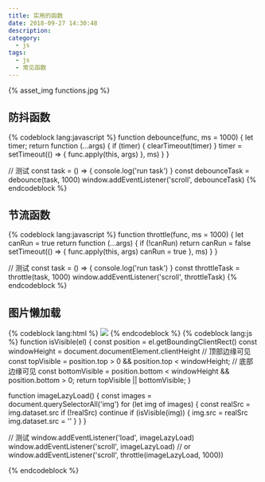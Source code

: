 ```yaml
---
title: 实用的函数
date: 2018-09-27 14:30:48
description:
category:
  - js
tags:
  - js
  - 常见函数
---
```


{% asset_img functions.jpg %}

<!-- more -->

## 防抖函数

{% codeblock lang:javascript %}
function debounce(func, ms = 1000) {
  let timer;
  return function (...args) {
    if (timer) {
      clearTimeout(timer)
    }
    timer = setTimeout(() => {
      func.apply(this, args)
    }, ms)
  }
}

// 测试
const task = () => { console.log('run task') }
const debounceTask = debounce(task, 1000)
window.addEventListener('scroll', debounceTask)
{% endcodeblock %}

## 节流函数

{% codeblock lang:javascript %}
function throttle(func, ms = 1000) {
  let canRun = true
  return function (...args) {
    if (!canRun) return
    canRun = false
    setTimeout(() => {
      func.apply(this, args)
      canRun = true
    }, ms)
  }
}

// 测试
const task = () => { console.log('run task') }
const throttleTask = throttle(task, 1000)
window.addEventListener('scroll', throttleTask)
{% endcodeblock %}

## 图片懒加载

{% codeblock lang:html %}
<img src="default.png" data-src="https://xxxx/real.png">
{% endcodeblock %}
{% codeblock lang:js %}
function isVisible(el) {
  const position = el.getBoundingClientRect()
  const windowHeight = document.documentElement.clientHeight
  // 顶部边缘可见
  const topVisible = position.top > 0 && position.top < windowHeight;
  // 底部边缘可见
  const bottomVisible = position.bottom < windowHeight && position.bottom > 0;
  return topVisible || bottomVisible;
}

function imageLazyLoad() {
  const images = document.querySelectorAll('img')
  for (let img of images) {
    const realSrc = img.dataset.src
    if (!realSrc) continue
    if (isVisible(img)) {
      img.src = realSrc
      img.dataset.src = ''
    }
  }
}

// 测试
window.addEventListener('load', imageLazyLoad)
window.addEventListener('scroll', imageLazyLoad)
// or
window.addEventListener('scroll', throttle(imageLazyLoad, 1000))

{% endcodeblock %}
